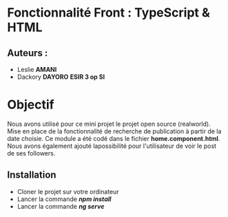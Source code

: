 # Fonctionnalité Front : TypeScript & HTML

## Auteurs : 
- Leslie **AMANI**
- Dackory **DAYORO**
**ESIR 3 op SI**
# Objectif
Nous avons utilisé pour ce mini projet le projet open source (realworld).
Mise en place de la fonctionnalité de recherche de publication à partir de la date choisie. Ce module a été codé dans le fichier **home.component.html**. 
Nous avons également ajouté lapossibilité pour l'utilisateur de voir le post de ses followers.

## Installation

- Cloner le projet sur votre ordinateur 
- Lancer la commande ***npm install***
- Lancer la commande ***ng serve***




